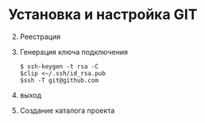 # Установка и настройка GIT

2. Реестрация

3. Генерация ключа подключения

    ```
    $ ssh-keygen -t rsa -C
    $clip <~/.ssh/id_rsa.pub
    $ssh -T git@github.com
    ```

5. выход

4. Создание каталога проекта
